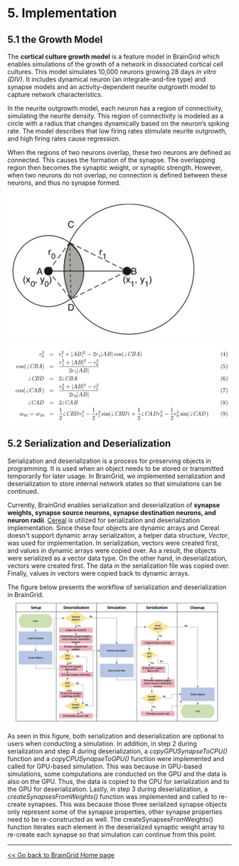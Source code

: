 # 5. Implementation

## 5.1 the Growth Model

The **cortical culture growth model** is a feature model in BrainGrid which enables simulations of the growth of a network in dissociated cortical cell cultures. This model simulates 10,000 neurons growing 28 days <em>in vitro (DIV)</em>. It includes dynamical neuron (an integrate-and-fire type) and synapse models and an activity-dependent neurite outgrowth model to capture network characteristics.

In the neurite outgrowth model, each neuron has a region of connectivity, simulating the neurite density. This region of connectivity is modeled as a circle with a radius that changes dynamically based on the neuron’s spiking rate. The model describes that low firing rates stimulate neurite outgrowth, and high firing rates cause regression.

When the regions of two neurons overlap, these two neurons are defined as connected. This causes the formation of the synapse. The overlapping region then becomes the synaptic weight, or synaptic strength. However, when two neurons do not overlap, no connection is defined between these neurons, and thus no synapse formed.

<img src="image1.png" alt="image1" style="10px;" />
<img src="image2.png" alt="image2" style="10px;" />

## 5.2 Serialization and Deserialization

Serialization and deserialization is a process for preserving objects in programming. It is used when an object needs to be stored or transmitted temporarily for later usage. In BrainGrid, we implemented serialization and deserialization to store internal network states so that simulations can be continued. 

Currently, BrainGrid enables serialization and deserialization of **synapse weights, synapse source neurons, synapse destination neurons, and neuron radii**. [Cereal](https://uscilab.github.io/cereal/index.html) is utilized for serialization and deserialization implementation. Since these four objects are dynamic arrays and Cereal doesn't support dynamic array serializaiton, a helper data structure, <em>Vector</em>, was used for implementation. In serialization, vectors were created first, and values in dynamic arrays were copied over. As a result, the objects were serialized as a vector data type. On the other hand, in deserialization, vectors were created first. The data in the serialization file was copied over. Finally, values in vectors were copied back to dynamic arrays.

The figure below presents the workflow of serialization and deserialization in BrainGrid.
<img src="image3.png" alt="image3" style="10px;" />


As seen in this figure, both serialization and deserialization are optional to users when conducting a simulation. In addition, in step 2 during serialization and step 4 during deserialization, a <em>copyGPUSynapseToCPU()</em> function and a <em>copyCPUSynapseToGPU()</em> function were implemented and called for GPU-based simulation. This was because in GPU-based simulations, some computations are conducted on the GPU and the data is also on the GPU. Thus, the data is copied to the CPU for serialization and to the GPU for deserialization. Lastly, in step 3 during deserialization, a <em>createSynapsesFromWeights()</em> function was implemented and called to re-create synapses. This was because those three serialized synapse objects only represent some of the synapse properties, other synapse properties need to be re-constructed as well. The createSynapsesFromWeights() function iterates each element in the deserialized synaptic weight array to re-create each synapse so that simulation can continue from this point.

---------
[<< Go back to BrainGrid Home page](http://uwb-biocomputing.github.io/BrainGrid/)